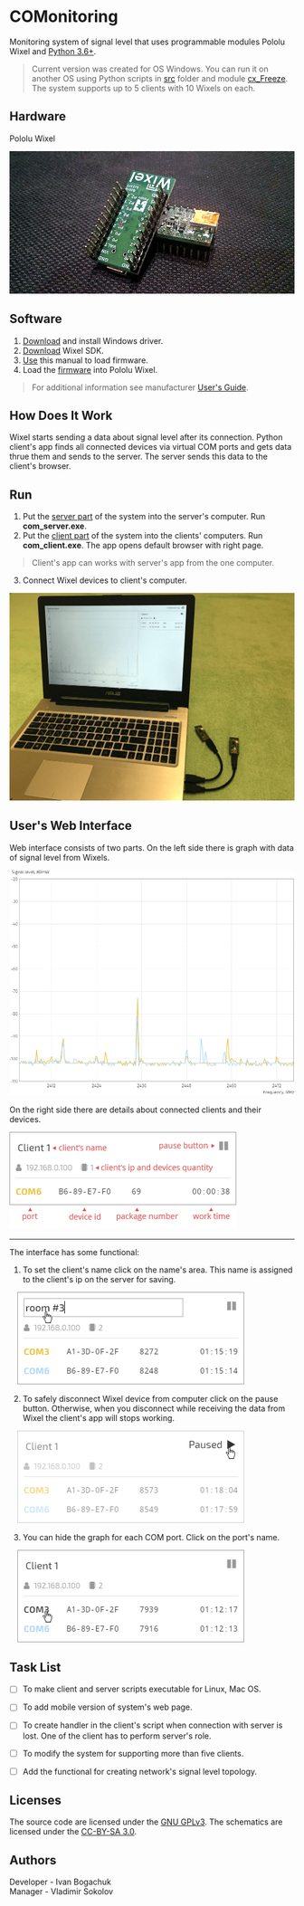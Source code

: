 # COMonitoring

Monitoring system of signal level that uses programmable modules Pololu Wixel and [Python 3.6+](https://www.python.org/downloads/).

> Current version was created for OS Windows. You can run it on another OS using Python scripts in [src](/src) folder and module [cx_Freeze](http://cx-freeze.readthedocs.io/en/latest/index.html). The system supports up to 5 clients with 10 Wixels on each.    

## Hardware

Pololu Wixel

![Pololu Wixel](https://github.com/anzodev/COMonitoring/blob/master/pict/wixels.png)

## Software

1. [Download](https://www.pololu.com/docs/0J46/3.a) and install Windows driver.
2. [Download](https://www.pololu.com/docs/0J46/10.a) Wixel SDK.
3. [Use](https://www.pololu.com/docs/0J46/10.b) this manual to load firmware.
4. Load the [firmware](wixel-sdk/apps/RPi_2oleds_ssd1306) into Pololu Wixel.

> For additional information see manufacturer [User's Guide](https://www.pololu.com/docs/0J46).

## How Does It Work

Wixel starts sending a data about signal level after its connection. Python client's app finds all connected devices via virtual COM ports and gets data thrue them and sends to the server. The server sends this data to the client's browser.

## Run
1. Put the [server part](https://github.com/anzodev/COMonitoring/tree/master/app) of the system into the server's computer. Run **com_server.exe**.
2. Put the [client part](https://github.com/anzodev/COMonitoring/tree/master/app) of the system into the clients' computers. Run **com_client.exe**. The app opens default browser with right page.
> Client's app can works with server's app from the one computer.
3. Connect Wixel devices to client's computer.

![Connecting Wixel devices](https://github.com/anzodev/COMonitoring/blob/master/pict/connecting-devices.png)

## User's Web Interface

Web interface consists of two parts. On the left side there is graph with data of signal level from Wixels.

![Graph](https://github.com/anzodev/COMonitoring/blob/master/pict/graph.png)

On the right side there are details about connected clients and their devices.

![Client interface](https://github.com/anzodev/COMonitoring/blob/master/pict/ui.png)
___

The interface has some functional:
1. To set the client's name click on the name's area. This name is assigned to the client's ip on the server for saving.

&emsp;![Change name](https://github.com/anzodev/COMonitoring/blob/master/pict/click-name.png)

2. To safely disconnect Wixel device from computer click on the pause button. Otherwise, when you disconnect while receiving the data from Wixel the client's app will stops working. 

&emsp;![Pause button](https://github.com/anzodev/COMonitoring/blob/master/pict/click-pause.png)

3. You can hide the graph for each COM port. Click on the port's name. 

&emsp;![Hide graph](https://github.com/anzodev/COMonitoring/blob/master/pict/click-port.png)


## Task List
- [ ] To make client and server scripts executable for Linux, Mac OS.
- [ ] To add mobile version of system's web page.
- [ ] To create handler in the client's script when connection with server is lost. One of the client has to perform server's role.
- [ ] To modify the system for supporting more than five clients.
- [ ] Add the functional for creating network's signal level topology.


## Licenses

The source code are licensed under the [GNU GPLv3](https://www.gnu.org/licenses/gpl-3.0.html). The schematics are licensed under the [CC-BY-SA 3.0](https://creativecommons.org/licenses/by-sa/3.0/).

## Authors

Developer - Ivan Bogachuk  
Manager - Vladimir Sokolov



